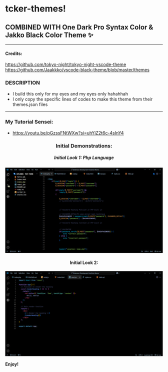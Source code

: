 # tcker-themes!

## COMBINED WITH One Dark Pro Syntax Color & Jakko Black Color Theme ✨

---

#### Credits:
https://github.com/tokyo-night/tokyo-night-vscode-theme
https://github.com/Jaakkko/vscode-black-theme/blob/master/themes


### DESCRIPTION

* I build this only for my eyes and my eyes only hahahhah
* I only copy the specific lines of codes to make this theme from their themes.json files

---

### My Tutorial Sensei:

- https://youtu.be/pGzssFNtWXw?si=uhYiZ2t6c-4sInY4

<div align="center">

### Initial Demonstrations:

##### Initial Look 1: Php Language

![react](https://github.com/tcker/Visual-Studio-Extension-Theme/blob/master/assets/initialLook.png)

#### Initial Look 2:

![css](https://github.com/tcker/Visual-Studio-Extension-Theme/blob/master/assets/IntialLook2.png)

</div>


**Enjoy!**
